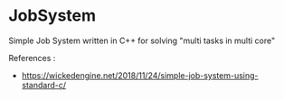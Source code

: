 # JobSystem
Simple Job System written in C++ for solving "multi tasks in multi core"

References : 
- https://wickedengine.net/2018/11/24/simple-job-system-using-standard-c/
